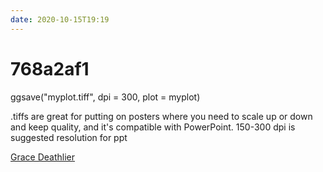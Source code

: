 ```yaml
---
date: 2020-10-15T19:19
---
```


# 768a2af1

ggsave("myplot.tiff", dpi = 300, plot = myplot)

.tiffs are great for putting on posters where you need to scale up or down and keep quality, and it's compatible with PowerPoint. 150-300 dpi is suggested resolution for ppt

[Grace Deathlier](
https://twitter.com/dna_heligrace/status/1316055610740207616)

<R>
<VIZ>
<snips>